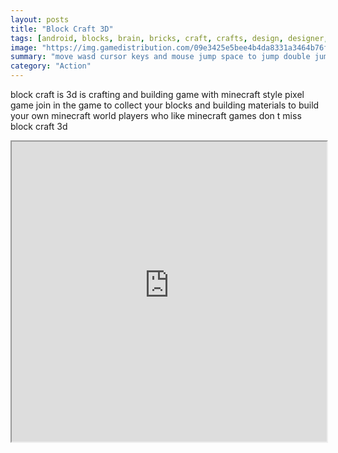 ```yaml
---
layout: posts
title: "Block Craft 3D"
tags: [android, blocks, brain, bricks, craft, crafts, design, designer, game, games, html5, kids, mine, minecraft, pixel, rpg, simulator, pixelart, miner, free, online, games, oyna, game, free, games, play, play, games]
image: "https://img.gamedistribution.com/09e3425e5bee4b4da8331a3464b76fa1-512x384.jpeg"
summary: "move wasd cursor keys and mouse jump space to jump double jump to hover left right click to mine place items 1 9 select item slots t throw item c add tree ctrl s save ctrl l load f1 hud esc pause game see these instructions again  free online games oyna game free games play play games"
category: "Action"
---
```


block craft is 3d is crafting and building game with minecraft style pixel game join in the game to collect your blocks and building materials to build your own minecraft world players who like minecraft games don t miss block craft 3d

<iframe width="100%" height="480px;" src="https://html5.gamedistribution.com/09e3425e5bee4b4da8331a3464b76fa1/"></iframe>